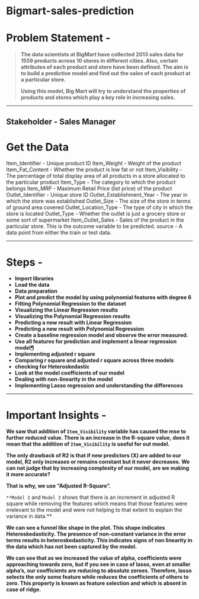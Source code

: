 # Bigmart-sales-prediction

# ****Problem Statement -****

> **The data scientists at BigMart have collected 2013 sales data for 1559 products across 10 stores in different cities. Also, certain attributes of each product and store have been defined. The aim is to build a predictive model and find out the sales of each product at a particular store.**
> 
> 
> **Using this model, Big Mart will try to understand the properties of products and stores which play a key role in increasing sales.**
>

---

## ****Stakeholder - Sales Manager****

# ****Get the Data****

Item_Identifier - Unique product ID
Item_Weight - Weight of the product
Item_Fat_Content - Whether the product is low fat or not
Item_Visibility - The percentage of total display area of all products in a store allocated to the particular product
Item_Type - The category to which the product belongs
Item_MRP - Maximum Retail Price (list price) of the product
Outlet_Identifier - Unique store ID
Outlet_Establishment_Year - The year in which the store was established
Outlet_Size - The size of the store in terms of ground area covered
Outlet_Location_Type - The type of city in which the store is located
Outlet_Type - Whether the outlet is just a grocery store or some sort of supermarket
Item_Outlet_Sales - Sales of the product in the particular store. This is the outcome variable to be predicted.
source - A data point from either the train or test data.

---

# Steps -

- **Import libraries**
- **Load the data**
- **Data preparation**
- **Plot and predict the model by using polynomial features with degree 6**
- **Fitting Polynomial Regression to the dataset**
- **Visualizing the Linear Regression results**
- **Visualizing the Polynomial Regression results**
- **Predicting a new result with Linear Regression**
- **Predicting a new result with Polynomial Regression**
- **Create a baseline regression model and observe the error measured.**
- **Use all features for prediction and implement a linear regression model[¶](http://localhost:8888/notebooks/DSGS/Regression%20Notebooks/Big%20Mart%20Sales%2C%20implementing%20polynomial%20features%20and%20Lasso%20.ipynb#What-will-happen-to-R-Square-score-if---the-no.-of-predictors-is-increased-in-the-model.Use-all-features-for-prediction-and-implement-a-linear-regression-model)**
- **Implementing adjusted r square**
- **Comparing r square and adjusted r square across three models**
- **checking for Heteroskedastic**
- **Look at the model coefficients of our model**
- **Dealing with non-linearity in the model**
- **Implementing Lasso regression and understanding the differences**

---

# **Important Insights -**

**We saw that addition of `Item_Visibility` variable has caused the mse to further reduced value. There is an increase in the R-square value, does it mean that the addition of `Item_Visibility` is useful for out model.**

**The only drawback of R2 is that if new predictors (X) are added to our model, R2 only increases or remains constant but it never decreases. We can not judge that by increasing complexity of our model, are we making it more accurate?**

**That is why, we use “Adjusted R-Square”.**

`**Model 2` and `Model 3` shows that there is an increment in adjusted R square while removing the features which means that those features were irrelevant to the model and were not helping to that extent to explain the variance in data.**

**We can see a funnel like shape in the plot. This shape indicates Heteroskedasticity. The presence of non-constant variance in the error terms results in heteroskedasticity. This indicates signs of non linearity in the data which has not been captured by the model.**

**We can see that as we increased the value of alpha, coefficients were approaching towards zero, but if you see in case of lasso, even at smaller alpha’s, our coefficients are reducing to absolute zeroes. Therefore, lasso selects the only some feature while reduces the coefficients of others to zero. This property is known as feature selection and which is absent in case of ridge.**
